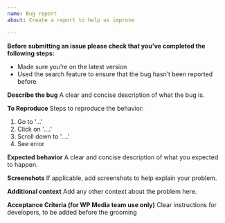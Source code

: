 ```yaml
---
name: Bug report
about: Create a report to help us improve

---
```


**Before submitting an issue please check that you’ve completed the following steps:**
- Made sure you’re on the latest version
- Used the search feature to ensure that the bug hasn’t been reported before

**Describe the bug**
A clear and concise description of what the bug is.

**To Reproduce**
Steps to reproduce the behavior:
1. Go to '...'
2. Click on '....'
3. Scroll down to '....'
4. See error

**Expected behavior**
A clear and concise description of what you expected to happen.

**Screenshots**
If applicable, add screenshots to help explain your problem.

**Additional context**
Add any other context about the problem here.

**Acceptance Criteria (for WP Media team use only)**
Clear instructions for developers, to be added before the grooming

